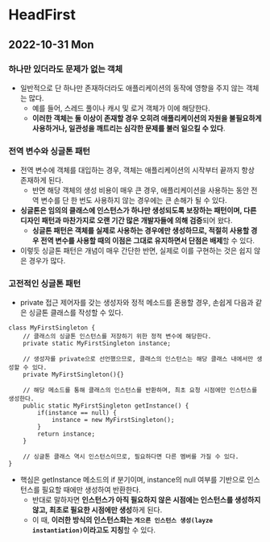 # HeadFirst
## 2022-10-31 Mon

### 하나만 있더라도 문제가 없는 객체
* 일반적으로 단 하나만 존재하더라도 애플리케이션의 동작에 영향을 주지 않는 객체는 많다.
  * 예를 들어, 스레드 풀이나 캐시 및 로거 객체가 이에 해당한다.
  * **이러한 객체는 둘 이상이 존재할 경우 오히려 애플리케이션의 자원을 불필요하게 사용하거나, 일관성을 깨트리는 심각한 문제를 불러 일으킬 수 있다**.

### 전역 변수와 싱글톤 패턴
* 전역 변수에 객체를 대입하는 경우, 객체는 애플리케이션의 시작부터 끝까지 항상 존재하게 된다.
  * 반면 해당 객체의 생성 비용이 매우 큰 경우, 애플리케이션을 사용하는 동안 전역 변수를 단 한 번도 사용하지 않는 경우에는 큰 손해가 될 수 있다.
* **싱글톤은 임의의 클래스에 인스턴스가 하나만 생성되도록 보장하는 패턴이며, 다른 디자인 패턴과 마찬가지로 오랜 기간 많은 개발자들에 의해 검증**되어 왔다.
  * **싱글톤 패턴은 객체를 실제로 사용하는 경우에만 생성하므로, 적절히 사용할 경우 전역 변수를 사용할 때의 이점은 그대로 유지하면서 단점은 배제**할 수 있다.
* 이렇듯 싱글톤 패턴은 개념이 매우 간단한 반면, 실제로 이를 구현하는 것은 쉽지 않은 경우가 많다.

### 고전적인 싱글톤 패턴
* private 접근 제어자를 갖는 생성자와 정적 메소드를 혼용할 경우, 손쉽게 다음과 같은 싱글톤 클래스를 작성할 수 있다.
```
class MyFirstSingleton {
    // 클래스의 싱글톤 인스턴스를 저장하기 위한 정적 변수에 해당한다.
    private static MyFirstSingleton instance;
    
    // 생성자를 private으로 선언했으므로, 클래스의 인스턴스는 해당 클래스 내에서만 생성할 수 있다.
    private MyFirstSingleton(){}
    
    // 해당 메소드를 통해 클래스의 인스턴스를 반환하며, 최초 요청 시점에만 인스턴스를 생성한다.
    public static MyFirstSingleton getInstance() {
        if(instance == null) {
            instance = new MyFirstSingleton();
        }
        return instance;
    }
    
    // 싱글톤 클래스 역시 인스턴스이므로, 필요하다면 다른 멤버를 가질 수 있다.
}
```
* 핵심은 getInstance 메소드의 if 분기이며, instance의 null 여부를 기반으로 인스턴스를 필요할 때에만 생성하여 반환한다.
  * 반대로 말하자면 **인스턴스가 아직 필요하지 않은 시점에는 인스턴스를 생성하지 않고, 최초로 필요한 시점에만 생성**하게 된다.
  * 이 때, **이러한 방식의 인스턴스화는 `게으른 인스턴스 생성(layze instantiation)`이라고도 지칭**할 수 있다.